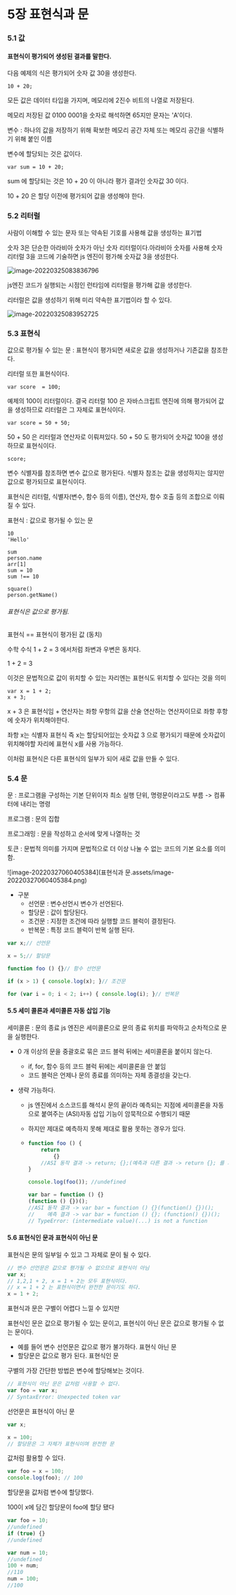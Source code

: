 # 5장 표현식과 문

### 5.1 값

#### 표현식이 평가되어 생성된 결과를 말한다.

다음 예제의 식은 평가되어 숫자 값 30을 생성한다.

```
10 + 20;
```

모든 값은 데이터 타입을 가지며, 메모리에 2진수 비트의 나열로 저장된다.

메모리 저장된 값 0100 0001을 숫자로 해석하면 65지만 문자는 'A'이다.

변수 : 하나의 값을 저장하기 위해 확보한 메모리 공간 자체 또는 메모리 공간을 식별하기 위해 붙인 이름

변수에 할당되는 것은 값이다.

```
var sum = 10 + 20;
```

sum 에 할당되는 것은 10 + 20 이 아니라 평가 결과인 숫자값 30 이다.

10 + 20 은 할당 이전에 평가되어 값을 생성해야 한다.



### 5.2 리터럴

사람이 이해할 수 있는 문자 또는 약속된 기호를 사용해 값을 생성하는 표기법

숫자 3은 단순한 아라비아 숫자가 아닌 숫자 리터럴이다.아라비아 숫자를 사용해 숫자 리터럴 3을 코드에 기술하면 js 엔진이 평가해 숫자값 3을 생성한다.

![image-20220325083836796](C:\Users\multicampus\AppData\Roaming\Typora\typora-user-images\image-20220325083836796.png)

js엔진 코드가 실행되는 시점인 런타임에 리터럴을 평가해 값을 생성한다.

리터럴은 값을 생성하기 위해 미리 약속한 표기법이라 할 수 있다.

![image-20220325083952725](C:\Users\multicampus\AppData\Roaming\Typora\typora-user-images\image-20220325083952725.png)

### 5.3 표현식

값으로 평가될 수 있는 문 : 표현식이 평가되면 새로운 값을 생성하거나 기존값을 참조한다.

리터럴 또한 표현식이다.

```
var score  = 100;
```

예제의 100이 리터럴이다. 결국 리터럴 100 은 자바스크립트 엔진에 의해 평가되어 값을 생성하므로 리터럴은 그 자체로 표현식이다.

```
var score = 50 + 50;
```

50 + 50 은 리터럴과 연산자로 이뤄져있다. 50 + 50 도 평가되어 숫자값 100을 생성하므로 표현식이다.

```
score;
```

변수 식별자를 참조하면 변수 값으로 평가된다. 식별자 참조는 값을 생성하지는 않지만 값으로 평가되므로 표현식이다.

표현식은 리터럴, 식별자(변수, 함수 등의 이름), 연산자, 함수 호출 등의 조합으로 이뤄질 수 있다.

표현식 : 값으로 평가될 수 있는 문

```
10
'Hello'

sum
person.name
arr[1]
sum = 10
sum !== 10

square()
person.getName()
```

###### 표현식은 값으로 평가됨.

표현식 == 표현식이 평가된 값 (동치)

수학 수식 1 + 2 = 3 에서처럼 좌변과 우변은 동치다.

1 + 2 = 3

이것은 문법적으로 값이 위치할 수 있는 자리엔는 표현식도 위치할 수 있다는 것을 의미

```
var x = 1 + 2;
x + 3;
```

x + 3 은 표현식임 + 연산자는 좌항 우항의 값을 산술 연산하는 연산자이므로 좌항 후항에 숫자가 위치해야한다.

좌항 x는 식별자 표현식 즉 x는 할당되어있는 숫자값 3 으로 평가되기 때문에 숫자값이 위치해야할 자리에 표현식 x를 사용 가능하다.

이처럼 표현식은 다른 표현식의 일부가 되어 새로 값을 만들 수 있다.

### 5.4 문

문 : 프로그램을 구성하는 기본 단위이자 최소 실행 단위, 명령문이라고도 부름 -> 컴퓨터에 내리는 명령

프로그램 : 문의 집합

프로그래밍 : 문을 작성하고 순서에 맞게 나열하는 것

토큰 : 문법적 의미를 가지며 문법적으로 더 이상 나눌 수 없는 코드의 기본 요소를 의미함.

![image-20220327060405384](표현식과 문.assets/image-20220327060405384.png)

- 구분
  - 선언문 : 변수선언시 변수가 선언된다.
  - 할당문 : 값이 할당된다.
  - 조건문 : 지정한 조건에 따라 실행할 코드 블럭이 결정된다.
  - 반복문 : 특정 코드 블럭이 반복 실행 된다.

```javascript
var x;// 선언문

x = 5;// 할당문

function foo () {}// 함수 선언문

if (x > 1) { console.log(x); }// 조건문

for (var i = 0; i < 2; i++) { console.log(i); }// 반복문
```

#### 5.5 세미 콜론과 세미콜론 자동 삽입 기능

세미콜론 : 문의 종료 js 엔진은 세미콜론으로 문의 종료 위치를 파악하고 순차적으로 문을 실행한다.

- 0 개 이상의 문을 중괄호로 묶은 코드 블럭 뒤에는 세미콜론을 붙이지 않는다.

  - if, for, 함수 등의 코드 블럭 뒤에는 세미콜론을 안 붙임
  - 코드 블럭은 언제나 문의 종료를 의미하는 자체 종결성을 갖는다.

- 생략 가능하다.

  - js 엔진에서 소스코드를 해석시 문의 끝이라 예측되는 지점에 세미콜론을 자동으로 붙여주는 (ASI)자동 삽입 기능이 암묵적으로 수행되기 때문

  - 하지만 제대로 예측하지 못해 제대로 활용 못하는 경우가 있다.

  - ```javascript
    function foo () {
        return
        	{}
        //ASI 동작 결과 -> return; {};(예측과 다른 결과 -> return {}; 를 기대함)
    }
    
    console.log(foo()); //undefined
    
    var bar = function () {}
    (function () {})();
    //ASI 동작 결과 -> var bar = function () {}(function() {})();
    // 	  예측 결과 -> var bar = function () {}; (function() {})();
    // TypeError: (intermediate value)(...) is not a function
    ```

#### 5.6 표현식인 문과 표현식이 아닌 문

표현식은 문의 일부일 수 있고 그 자체로 문이 될 수 있다.

```javascript
// 변수 선언문은 값으로 평가될 수 없으므로 표현식이 아님
var x;
// 1,2,1 + 2, x = 1 + 2는 모두 표현식이다.
// x = 1 + 2 는 표현식이면서 완전한 문이기도 하다.
x = 1 + 2;
```

표현식과 문은 구별이 어렵다 느낄 수 있지만 

표현식인 문은 값으로 평가될 수 있는 문이고, 표현식이 아닌 문은 값으로 평가될 수 없는 문이다.

- 예를 들어 변수 선언문은 값으로 평가 불가하다. 표현식 아닌 문
- 할당문은 값으로 평가 된다. 표현식인 문

구별의 가장 간단한 방법은 변수에 할당해보는 것이다.

```javascript
// 표현식이 아닌 문은 값처럼 사용할 수 없다.
var foo = var x; 
// SyntaxError: Unexpected token var
```

선언문은 표현식이 아닌 문

```javascript
var x;

x = 100;
// 할당문은 그 자체가 표현식이며 완전한 문
```

값처럼 활용할 수 있다.

```javascript
var foo = x = 100;
console.log(foo); // 100
```

할당문을 값처럼 변수에 할당했다.

100이 x에 담긴 할당문이 foo에 할당 됐다

```javascript
var foo = 10;
//undefined
if (true) {}
//undefined

var num = 10;
//undefined
100 + num;
//110
num = 100;
//100
```







